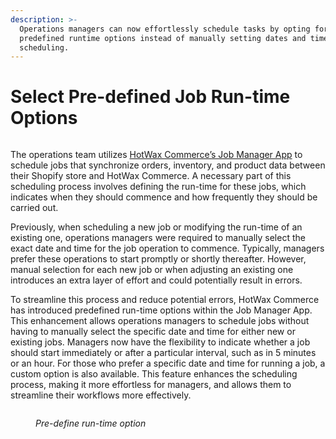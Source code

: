 ```yaml
---
description: >-
  Operations managers can now effortlessly schedule tasks by opting for
  predefined runtime options instead of manually setting dates and times for job
  scheduling.
---
```


# Select Pre-defined Job Run-time Options

<figure><img src="https://www.hotwax.co/hubfs/Product%20Updates%20and%20Release%20Notes/2023/May%202023/Product%20update/Featured%20Image/Predefine%20run%20time%20options.png" alt=""><figcaption></figcaption></figure>

The operations team utilizes [HotWax Commerce’s Job Manager App](https://www.hotwax.co/apps/job-manager-app) to schedule jobs that synchronize orders, inventory, and product data between their Shopify store and HotWax Commerce. A necessary part of this scheduling process involves defining the run-time for these jobs, which indicates when they should commence and how frequently they should be carried out.

Previously, when scheduling a new job or modifying the run-time of an existing one, operations managers were required to manually select the exact date and time for the job operation to commence. Typically, managers prefer these operations to start promptly or shortly thereafter. However, manual selection for each new job or when adjusting an existing one introduces an extra layer of effort and could potentially result in errors.

To streamline this process and reduce potential errors, HotWax Commerce has introduced predefined run-time options within the Job Manager App. This enhancement allows operations managers to schedule jobs without having to manually select the specific date and time for either new or existing jobs. Managers now have the flexibility to indicate whether a job should start immediately or after a particular interval, such as in 5 minutes or an hour. For those who prefer a specific date and time for running a job, a custom option is also available. This feature enhances the scheduling process, making it more effortless for managers, and allows them to streamline their workflows more effectively.

<figure><img src="https://www.hotwax.co/hs-fs/hubfs/Product%20Updates%20and%20Release%20Notes/2023/May%202023/Product%20update/Content%20Image/Predefine%20Runtime%20option%202.png?width=2050&#x26;height=1502&#x26;name=Predefine%20Runtime%20option%202.png" alt=""><figcaption><p><em>Pre-define run-time option</em></p></figcaption></figure>
